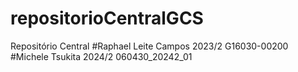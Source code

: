 # repositorioCentralGCS
Repositório Central
#Raphael Leite Campos 2023/2 G16030-00200
#Michele Tsukita 2024/2 060430_20242_01
